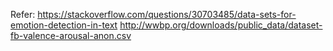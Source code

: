 Refer:
https://stackoverflow.com/questions/30703485/data-sets-for-emotion-detection-in-text
http://wwbp.org/downloads/public_data/dataset-fb-valence-arousal-anon.csv
